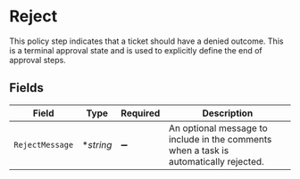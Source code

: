 # Reject

This policy step indicates that a ticket should have a denied outcome. This is a terminal approval state and is used to explicitly define the end of approval steps.


## Fields

| Field                                                                                 | Type                                                                                  | Required                                                                              | Description                                                                           |
| ------------------------------------------------------------------------------------- | ------------------------------------------------------------------------------------- | ------------------------------------------------------------------------------------- | ------------------------------------------------------------------------------------- |
| `RejectMessage`                                                                       | **string*                                                                             | :heavy_minus_sign:                                                                    | An optional message to include in the comments when a task is automatically rejected. |